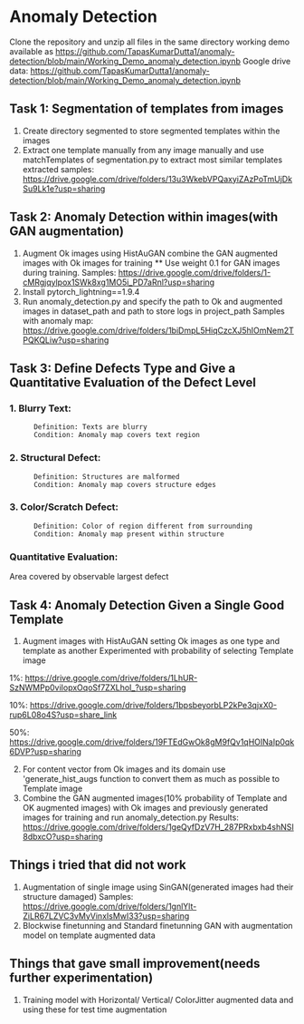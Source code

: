 # Anomaly Detection
Clone the repository and unzip all files in the same directory
working demo available as https://github.com/TapasKumarDutta1/anomaly-detection/blob/main/Working_Demo_anomaly_detection.ipynb
Google drive data: https://github.com/TapasKumarDutta1/anomaly-detection/blob/main/Working_Demo_anomaly_detection.ipynb

## Task 1: Segmentation of templates from images

  1. Create directory segmented to store segmented templates within the images
  2. Extract one template manually from any image manually and use matchTemplates of segmentation.py to extract most similar templates
  extracted samples: https://drive.google.com/drive/folders/13u3WkebVPQaxyiZAzPoTmUjDkSu9Lk1e?usp=sharing

## Task 2: Anomaly Detection within images(with GAN augmentation)

  1. Augment Ok images using HistAuGAN combine the GAN augmented images with Ok images for training
  ** Use weight 0.1 for GAN images during training. Samples: https://drive.google.com/drive/folders/1-cMRgjqylpox1SWk8xg1MO5i_PD7aRnl?usp=sharing
  3. Install pytorch_lightning==1.9.4
  4. Run anomaly_detection.py and specify the path to Ok and augmented images in dataset_path and path to store logs in project_path
  Samples with anomaly map: https://drive.google.com/drive/folders/1biDmpL5HiqCzcXJ5hIOmNem2TPQKQLiw?usp=sharing

## Task 3: Define Defects Type and Give a Quantitative Evaluation of the Defect Level

  ### 1. Blurry Text:
          Definition: Texts are blurry
          Condition: Anomaly map covers text region
  ### 2. Structural Defect:
          Definition: Structures are malformed
          Condition: Anomaly map covers structure edges
  ### 3. Color/Scratch Defect:
          Definition: Color of region different from surrounding
          Condition: Anomaly map present within structure 
  
  ### Quantitative Evaluation: 
  
  Area covered by observable largest defect 
          
## Task 4: Anomaly Detection Given a Single Good Template

   1. Augment images with HistAuGAN setting Ok images as one type and template as another 
   Experimented with probability of selecting Template image
   
   1%: https://drive.google.com/drive/folders/1LhUR-SzNWMPp0viIopxOqoSf7ZXLhoI_?usp=sharing
   
   10%: https://drive.google.com/drive/folders/1bpsbeyorbLP2kPe3qjxX0-rup6L08o4S?usp=share_link
   
   50%: https://drive.google.com/drive/folders/19FTEdGwOk8gM9fQv1qHOINaIp0qk6DVP?usp=sharing
   
   2. For content vector from Ok images and its domain use 'generate_hist_augs function to convert them as much as possible to Template image
   3. Combine the GAN augmented images(10% probability of Template and OK augmented images) with Ok images and previously generated images for training and run anomaly_detection.py
   Results: https://drive.google.com/drive/folders/1geQyfDzV7H_287PRxbxb4shNSI8dbxcO?usp=sharing
          
## Things i tried that did not work

  1. Augmentation of single image using SinGAN(generated images had their structure damaged) Samples: https://drive.google.com/drive/folders/1gnlYlt-ZiLR67LZVC3vMyVinxIsMwI33?usp=sharing
  2. Blockwise finetunning and Standard finetunning GAN with augmentation model on template augmented data 
  
## Things that gave small improvement(needs further experimentation)

  1. Training model with Horizontal/ Vertical/ ColorJitter augmented data and using these for test time augmentation
